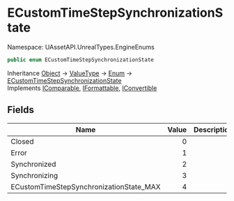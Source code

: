 # ECustomTimeStepSynchronizationState

Namespace: UAssetAPI.UnrealTypes.EngineEnums

```csharp
public enum ECustomTimeStepSynchronizationState
```

Inheritance [Object](https://docs.microsoft.com/en-us/dotnet/api/system.object) → [ValueType](https://docs.microsoft.com/en-us/dotnet/api/system.valuetype) → [Enum](https://docs.microsoft.com/en-us/dotnet/api/system.enum) → [ECustomTimeStepSynchronizationState](./uassetapi.unrealtypes.engineenums.ecustomtimestepsynchronizationstate.md)<br>
Implements [IComparable](https://docs.microsoft.com/en-us/dotnet/api/system.icomparable), [IFormattable](https://docs.microsoft.com/en-us/dotnet/api/system.iformattable), [IConvertible](https://docs.microsoft.com/en-us/dotnet/api/system.iconvertible)

## Fields

| Name | Value | Description |
| --- | --: | --- |
| Closed | 0 |  |
| Error | 1 |  |
| Synchronized | 2 |  |
| Synchronizing | 3 |  |
| ECustomTimeStepSynchronizationState_MAX | 4 |  |
